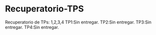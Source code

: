 # Recuperatorio-TPS
Recuperatorio de TPs: 1,2,3,4 
TP1:Sin entregar. 
TP2:Sin entregar. 
TP3:Sin entregar. 
TP4:Sin entregar. 
